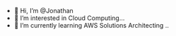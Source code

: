 - 👋 Hi, I’m @Jonathan
- 👀 I’m interested in Cloud Computing...
- 🌱 I’m currently learning AWS Solutions Architecting ..

<!---
Jona-22/Jona-22 is a ✨ special ✨ repository because its `README.md` (this file) appears on your GitHub profile.
You can click the Preview link to take a look at your changes.
--->
